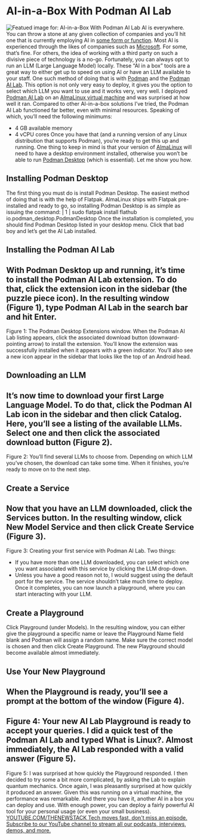 # AI-in-a-Box With Podman AI Lab
![Featued image for: AI-in-a-Box With Podman AI Lab](https://cdn.thenewstack.io/media/2024/06/12c91cf8-podman-playground-1024x678.jpg)
AI is everywhere. You can throw a stone at any given collection of companies and you’ll hit one that is currently employing AI in
[ some form or function](https://thenewstack.io/pyconus-simon-willison-on-hacking-llms-for-fun-and-profit/).
Most AI is experienced through the likes of companies such as
[Microsoft](https://news.microsoft.com/?utm_content=inline+mention). For some, that’s fine. For others, the idea of working with a third party on such a divisive piece of technology is a no-go.
Fortunately, you can always opt to run an LLM (Large Language Model) locally. These “AI in a box” tools are a great way to either get up to speed on using AI or have an LLM available to your staff.
One such method of doing that is with
[Podman](https://thenewstack.io/use-podman-to-create-and-work-with-virtual-machines/) and the [Podman AI Lab](https://thenewstack.io/red-hat-podman-lab-gets-developers-started-on-genai/). This option is not only very easy to deploy, it gives you the option to select which LLM you want to use and it works very, very well.
I deployed
[Podman AI Lab](https://podman-desktop.io/extensions/ai-lab) on an [AlmaLinux virtual machine](https://thenewstack.io/jack-aboutboul-how-almalinux-came-to-be-and-why-it-was-needed/) and was surprised at how well it ran. Compared to other AI-in-a-box solutions I’ve tried, the Podman AI Lab functioned far better, even with minimal resources. Speaking of which, you’ll need the following minimums:
- 4 GB available memory
- 4 vCPU cores
Once you have that (and a running version of any Linux distribution that supports Podman), you’re ready to get this up and running. One thing to keep in mind is that your version of
[AlmaLinux](https://almalinux.org/) will need to have a desktop environment installed, otherwise you won’t be able to run [Podman Desktop](https://thenewstack.io/install-and-use-podman-desktop-gui-to-manage-containers/) (which is essential).
Let me show you how.
## Installing Podman Desktop
The first thing you must do is install Podman Desktop. The easiest method of doing that is with the help of Flatpak. AlmaLinux ships with Flatpak pre-installed and ready to go, so installing Podman Desktop is as simple as issuing the command:
|
1
|
sudo flatpak install flathub io.podman_desktop.PodmanDesktop
Once the installation is completed, you should find Podman Desktop listed in your desktop menu. Click that bad boy and let’s get the AI Lab installed.
## Installing the Podman AI Lab
With Podman Desktop up and running, it’s time to install the Podman AI Lab extension. To do that, click the extension icon in the sidebar (the puzzle piece icon). In the resulting window (Figure 1), type Podman AI Lab in the search bar and hit Enter.
-
Figure 1: The Podman Desktop Extensions window.
When the Podman AI Lab listing appears, click the associated download button (downward-pointing arrow) to install the extension. You’ll know the extension was successfully installed when it appears with a green indicator. You’ll also see a new icon appear in the sidebar that looks like the top of an Android head.
## Downloading an LLM
It’s now time to download your first Large Language Model. To do that, click the Podman AI Lab icon in the sidebar and then click Catalog. Here, you’ll see a listing of the available LLMs. Select one and then click the associated download button (Figure 2).
-
Figure 2: You’ll find several LLMs to choose from.
Depending on which LLM you’ve chosen, the download can take some time. When it finishes, you’re ready to move on to the next step.
## Create a Service
Now that you have an LLM downloaded, click the Services button. In the resulting window, click New Model Service and then click Create Service (Figure 3).
-
Figure 3: Creating your first service with Podman AI Lab.
Two things:
- If you have more than one LLM downloaded, you can select which one you want associated with this service by clicking the LLM drop-down.
- Unless you have a good reason not to, I would suggest using the default port for the service.
The service shouldn’t take much time to deploy. Once it completes, you can now launch a playground, where you can start interacting with your LLM.
## Create a Playground
Click Playground (under Models). In the resulting window, you can either give the playground a specific name or leave the Playground Name field blank and Podman will assign a random name. Make sure the correct model is chosen and then click Create Playground. The new Playground should become available almost immediately.
## Use Your New Playground
When the Playground is ready, you’ll see a prompt at the bottom of the window (Figure 4).
-
Figure 4: Your new AI Lab Playground is ready to accept your queries.
I did a quick test of the Podman AI Lab and typed What is Linux?. Almost immediately, the AI Lab responded with a valid answer (Figure 5).
-
Figure 5: I was surprised at how quickly the Playground responded.
I then decided to try some a bit more complicated, by asking the Lab to explain quantum mechanics. Once again, I was pleasantly surprised at how quickly it produced an answer. Given this was running on a virtual machine, the performance was remarkable.
And there you have it, another AI in a box you can deploy and use. With enough power, you can deploy a fairly powerful AI tool for your personal usage (or even your small business).
[
YOUTUBE.COM/THENEWSTACK
Tech moves fast, don't miss an episode. Subscribe to our YouTube
channel to stream all our podcasts, interviews, demos, and more.
](https://youtube.com/thenewstack?sub_confirmation=1)